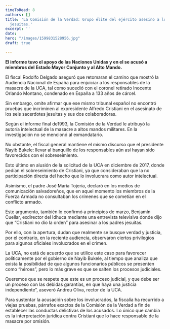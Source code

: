 ```yaml
---
timeToRead: 8
authors: []
title: 'La Comisión de la Verdad: Grupo élite del ejército asesino a los sacerdotes
  jesuitas.'
excerpt: ''
date: 
hero: "/images/1599831528956.jpg"
draft: true

---
```

**El informe tuvo el apoyo de las Naciones Unidas y en el se acusó a miembros del Estado Mayor Conjunto y al Alto Mando.**

El fiscal Rodolfo Delgado aseguró que retomaran el camino que mostró la Audiencia Nacional de España para enjuiciar a los responsables de la masacre de la UCA, tal como sucedió con el coronel retirado Inocente Orlando Montano, condenado en España a 133 años de cárcel.

Sin embargo, omite afirmar que ese mismo tribunal español no encontró pruebas que incriminen al expresidente Alfredo Cristiani en el asesinato de los seis sacerdotes jesuitas y sus dos colaboradoras.

Según el informe final de1993, la Comisión de la Verdad le atribuyó la autoría intelectual de la masacre a altos mandos militares. En la investigación no se mencionó al exmandatario.

No obstante, el fiscal general mantiene el mismo discurso que el presidente Nayib Bukele: llevar al banquillo de los responsables aún así hayan sido favorecidos con el sobreseimiento.

Esto último en alusión de la solicitud de la UCA en diciembre de 2017, donde pedían el sobreseimiento de Cristiani, ya que consideraban que la no participación directa del hecho que lo involucrara como autor intelectual.

Asimismo, el padre José María Tojeria, declaró en los medios de comunicación salvadoreños, que en aquel momento los miembros de la Fuerza Armada no consultaban los crímenes que se cometían en el conflicto armado.

Este argumento, también lo confirmó a principios de marzo, Benjamín Cuellar, exdirector del Idhuca mediante una entrevista televisiva donde dijo que “Cristiani no dio la orden” para asesinar a los padres jesuitas.

Por ello, con la apertura, dudan que realmente se busque verdad y justicia, por el contrario, en la reciente audiencia, observaron ciertos privilegios para algunos oficiales involucrados en el crimen.

La UCA, no está de acuerdo que se utilice este caso para favorecer políticamente por el gobierno de Nayib Bukele, al tiempo que analiza que exista la posibilidad de que algunos funcionarios públicos se presenten como “héroes”, pero lo más grave es que se salten los procesos judiciales.

Queremos que se respete que este es un proceso judicial, y que debe ser un proceso con las debidas garantías, en que haya una justicia independiente”, aseveró Andreu Oliva, rector de la UCA.

Para sustentar la acusación sobre los involucrados, la fiscalía ha recurrido a viejas pruebas, párrafos exactos de la Comisión de la Verdad a fin de establecer las conductas delictivas de los acusados. Lo único que cambia es la interpretación jurídica contra Cristiani que lo hace responsable de la masacre por omisión.